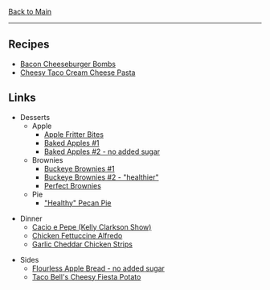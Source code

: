 [Back to Main](/README.md)

---
## Recipes

- [Bacon Cheeseburger Bombs](/10%20Food/Bacon%20Cheeseburger%20Bombs.md)
- [Cheesy Taco Cream Cheese Pasta](/10%20Food/Cheesy%20Taco%20Cream%20Cheese%20Pasta.md)

## Links

- Desserts
	- Apple
		- [Apple Fritter Bites](https://delectablerecipe.com/apple-fritter-bites/)
		- [Baked Apples #1](https://www.allrecipes.com/recipe/255931/baked-cinnamon-apples/)
		- [Baked Apples #2 - no added sugar](https://happyhealthymama.com/simple-baked-apples.html)
	- Brownies
		- [Buckeye Brownies #1](https://www.livewellbakeoften.com/buckeye-brownies/)
		- [Buckeye Brownies #2 - "healthier"](https://www.halfbakedharvest.com/healthier-buckeye-brownies/)
		- [Perfect Brownies](https://lickthebowlgood.blogspot.com/2013/02/the-perfect-brownie.html)
	- Pie
		- ["Healthy" Pecan Pie](https://www.joyfulhealthyeats.com/homemade-pecan-pie-no-corn-syrup/)

<!---->
- Dinner
	- [Cacio e Pepe (Kelly Clarkson Show)](https://www.today.com/recipes/cacio-pepe-recipe-t251620)
	- [Chicken Fettuccine Alfredo](https://healthyfitnessmeals.com/chicken-fettuccine-alfredo/#recipe)
	- [Garlic Cheddar Chicken Strips](https://www.theidearoom.net/garlic-cheddar-chicken-strips)

<!---->
- Sides
	- [Flourless Apple Bread - no added sugar](https://thebakermama.com/recipes/healthy-flourless-fresh-apple-bread/)
	- [Taco Bell's Cheesy Fiesta Potato](https://copykat.com/taco-bell-cheesy-fiesta-potatoes)